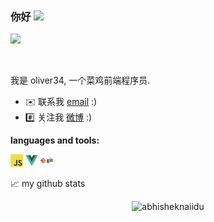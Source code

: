 ### 你好 <img src="https://media.giphy.com/media/hvRJCLFzcasrR4ia7z/giphy.gif" width="25px">

![](https://visitor-badge.glitch.me/badge?page_id=oliver34.oliver34)

<br />

我是 oliver34, 一个菜鸡前端程序员.

  
- ✉️ 联系我 [email](mailto:wjjherobest@gmail.com) :)
- #️⃣ 关注我 [微博](https://weibo.com/u/3936679384)  :)

**languages and tools:**  

<code><img height="20" src="https://raw.githubusercontent.com/github/explore/80688e429a7d4ef2fca1e82350fe8e3517d3494d/topics/javascript/javascript.png"></code>
<code><img height="20" src="https://raw.githubusercontent.com/github/explore/80688e429a7d4ef2fca1e82350fe8e3517d3494d/topics/vue/vue.png"></code>
<code><img height="20" src="https://raw.githubusercontent.com/github/explore/80688e429a7d4ef2fca1e82350fe8e3517d3494d/topics/git/git.png"></code>


📈 my github stats

<p align="center"> <img src="https://github-readme-stats.vercel.app/api?username=oliver34&show_icons=true&theme=gotham" alt="abhisheknaiidu" />


